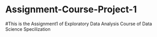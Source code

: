 # Assignment-Course-Project-1
#This is the Assignment1 of Exploratory Data Analysis Course of Data Science Specilization
